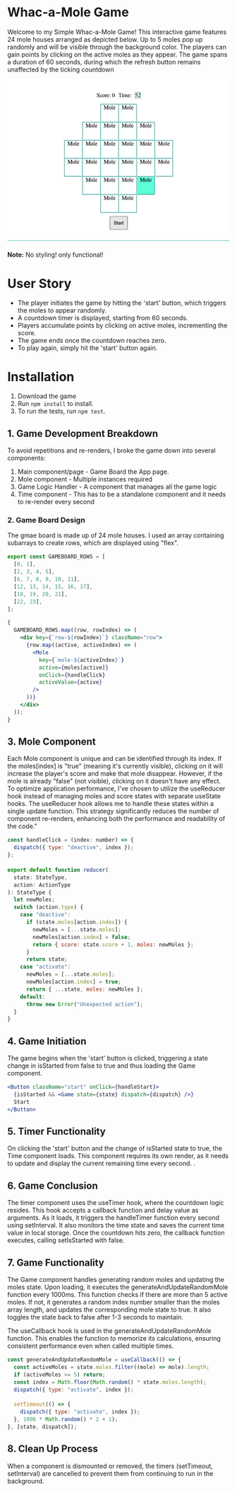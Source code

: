 # Whac-a-Mole Game

Welcome to my Simple Whac-a-Mole Game!
This interactive game features 24 mole houses arranged as depicted below. Up to 5 moles pop up randomly and will be visible through the background color. The players can gain points by clicking on the active moles as they appear. The game spans a duration of 60 seconds, during which the refresh button remains unaffected by the ticking countdown

![Screenshot](./src/whac_a_mole.png)

**Note:** No styling! only functional!

# User Story

- The player initiates the game by hitting the 'start' button, which triggers the moles to appear randomly.
- A countdown timer is displayed, starting from 60 seconds.
- Players accumulate points by clicking on active moles, incrementing the score.
- The game ends once the countdown reaches zero.
- To play again, simply hit the 'start' button again.

# Installation

1. Download the game
2. Run `npm install` to install.
3. To run the tests, run `npm test`.

## 1. Game Development Breakdown

To avoid repetitions and re-renders, I broke the game down into several components:

1. Main component/page - Game Board the App page.
2. Mole component - Multiple instances required
3. Game Logic Handler - A component that manages all the game logic
4. Time component - This has to be a standalone component and it needs to re-render every second

### 2. Game Board Design

The gmae board is made up of 24 mole houses. I used an array containing subarrays to create rows, which are displayed using "flex".

```js
export const GAMEBOARD_ROWS = [
  [0, 1],
  [2, 3, 4, 5],
  [6, 7, 8, 9, 10, 11],
  [12, 13, 14, 15, 16, 17],
  [18, 19, 20, 21],
  [22, 23],
];
```

```jsx
{
  GAMEBOARD_ROWS.map((row, rowIndex) => (
    <div key={`row-${rowIndex}`} className="row">
      {row.map((active, activeIndex) => (
        <Mole
          key={`mole-${activeIndex}`}
          active={moles[active]}
          onClick={handleClick}
          activeValue={active}
        />
      ))}
    </div>
  ));
}
```

## 3. Mole Component

Each Mole component is unique and can be identified through its index. If the moles[index] is "true" (meaning it's currently visible), clicking on it will increase the player's score and make that mole disappear. However, if the mole is already "false" (not visible), clicking on it doesn't have any effect. To optimize application performance, I've chosen to utilize the useReducer hook instead of managing moles and score states with separate useState hooks. The useReducer hook allows me to handle these states within a single update function. This strategy significantly reduces the number of component re-renders, enhancing both the performance and readability of the code."

```js
const handleClick = (index: number) => {
  dispatch({ type: "deactive", index });
};

export default function reducer(
  state: StateType,
  action: ActionType
): StateType {
  let newMoles;
  switch (action.type) {
    case "deactive":
      if (state.moles[action.index]) {
        newMoles = [...state.moles];
        newMoles[action.index] = false;
        return { score: state.score + 1, moles: newMoles };
      }
      return state;
    case "activate":
      newMoles = [...state.moles];
      newMoles[action.index] = true;
      return { ...state, moles: newMoles };
    default:
      throw new Error("Unexpected action");
  }
}
```

## 4. Game Initiation

The game begins when the 'start' button is clicked, triggering a state change in isStarted from false to true and thus loading the Game component.

```jsx
<Button className="start" onClick={handleStart}>
  {isStarted && <Game state={state} dispatch={dispatch} />}
  Start
</Button>
```

## 5. Timer Functionality

On clicking the 'start' button and the change of isStarted state to true, the Time component loads. This component requires its own render, as it needs to update and display the current remaining time every second.
.

## 6. Game Conclusion

The timer component uses the useTimer hook, where the countdown logic resides. This hook accepts a callback function and delay value as arguments. As it loads, it triggers the handleTimer function every second using setInterval. It also monitors the time state and saves the current time value in local storage. Once the countdown hits zero, the callback function executes, calling setIsStarted with false.

## 7. Game Functionality

The Game component handles generating random moles and updating the moles state. Upon loading, it executes the generateAndUpdateRandomMole function every 1000ms. This function checks if there are more than 5 active moles. If not, it generates a random index number smaller than the moles array length, and updates the corresponding mole state to true. It also toggles the state back to false after 1-3 seconds to maintain.

The useCallback hook is used in the generateAndUpdateRandomMole function. This enables the function to memorize its calculations, ensuring consistent performance even when called multiple times.

```js
const generateAndUpdateRandomMole = useCallback(() => {
  const activeMoles = state.moles.filter((mole) => mole).length;
  if (activeMoles >= 5) return;
  const index = Math.floor(Math.random() * state.moles.length);
  dispatch({ type: "activate", index });

  setTimeout(() => {
    dispatch({ type: "activate", index });
  }, 1000 * Math.random() * 2 + 1);
}, [state, dispatch]);
```

## 8. Clean Up Process

When a component is dismounted or removed, the timers (setTimeout, setInterval) are cancelled to prevent them from continuing to run in the background.
